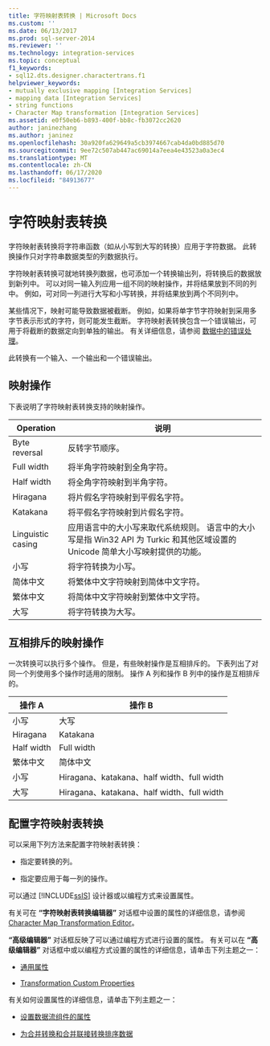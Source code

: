 ```yaml
---
title: 字符映射表转换 | Microsoft Docs
ms.custom: ''
ms.date: 06/13/2017
ms.prod: sql-server-2014
ms.reviewer: ''
ms.technology: integration-services
ms.topic: conceptual
f1_keywords:
- sql12.dts.designer.charactertrans.f1
helpviewer_keywords:
- mutually exclusive mapping [Integration Services]
- mapping data [Integration Services]
- string functions
- Character Map transformation [Integration Services]
ms.assetid: e0f50eb6-b893-400f-bb8c-fb3072cc2620
author: janinezhang
ms.author: janinez
ms.openlocfilehash: 30a920fa629649a5cb3974667cab4da0bd885d70
ms.sourcegitcommit: 9ee72c507ab447ac69014a7eea4e43523a0a3ec4
ms.translationtype: MT
ms.contentlocale: zh-CN
ms.lasthandoff: 06/17/2020
ms.locfileid: "84913677"
---
```

# <a name="character-map-transformation"></a>字符映射表转换
  字符映射表转换将字符串函数（如从小写到大写的转换）应用于字符数据。 此转换操作只对字符串数据类型的列数据执行。  
  
 字符映射表转换可就地转换列数据，也可添加一个转换输出列，将转换后的数据放到新列中。 可以对同一输入列应用一组不同的映射操作，并将结果放到不同的列中。 例如，可对同一列进行大写和小写转换，并将结果放到两个不同列中。  
  
 某些情况下，映射可能导致数据被截断。 例如，如果将单字节字符映射到采用多字节表示形式的字符，则可能发生截断。 字符映射表转换包含一个错误输出，可用于将截断的数据定向到单独的输出。 有关详细信息，请参阅 [数据中的错误处理](../error-handling-in-data.md)。  
  
 此转换有一个输入、一个输出和一个错误输出。  
  
## <a name="mapping-operations"></a>映射操作  
 下表说明了字符映射表转换支持的映射操作。  
  
|Operation|说明|  
|---------------|-----------------|  
|Byte reversal|反转字节顺序。|  
|Full width|将半角字符映射到全角字符。|  
|Half width|将全角字符映射到半角字符。|  
|Hiragana|将片假名字符映射到平假名字符。|  
|Katakana|将平假名字符映射到片假名字符。|  
|Linguistic casing|应用语言中的大小写来取代系统规则。 语言中的大小写是指 Win32 API 为 Turkic 和其他区域设置的 Unicode 简单大小写映射提供的功能。|  
|小写|将字符转换为小写。|  
|简体中文|将繁体中文字符映射到简体中文字符。|  
|繁体中文|将简体中文字符映射到繁体中文字符。|  
|大写|将字符转换为大写。|  
  
## <a name="mutually-exclusive-mapping-operations"></a>互相排斥的映射操作  
 一次转换可以执行多个操作。 但是，有些映射操作是互相排斥的。 下表列出了对同一个列使用多个操作时适用的限制。 操作 A 列和操作 B 列中的操作是互相排斥的。  
  
|操作 A|操作 B|  
|-----------------|-----------------|  
|小写|大写|  
|Hiragana|Katakana|  
|Half width|Full width|  
|繁体中文|简体中文|  
|小写|Hiragana、katakana、half width、full width|  
|大写|Hiragana、katakana、half width、full width|  
  
## <a name="configuration-of-the-character-map-transformation"></a>配置字符映射表转换  
 可以采用下列方法来配置字符映射表转换：  
  
-   指定要转换的列。  
  
-   指定要应用于每一列的操作。  
  
 可以通过 [!INCLUDE[ssIS](../../../includes/ssis-md.md)] 设计器或以编程方式来设置属性。  
  
 有关可在 **“字符映射表转换编辑器”** 对话框中设置的属性的详细信息，请参阅 [Character Map Transformation Editor](../../character-map-transformation-editor.md)。  
  
 **“高级编辑器”** 对话框反映了可以通过编程方式进行设置的属性。 有关可以在 **“高级编辑器”** 对话框中或以编程方式设置的属性的详细信息，请单击下列主题之一：  
  
-   [通用属性](../../common-properties.md)  
  
-   [Transformation Custom Properties](transformation-custom-properties.md)  
  
 有关如何设置属性的详细信息，请单击下列主题之一：  
  
-   [设置数据流组件的属性](../set-the-properties-of-a-data-flow-component.md)  
  
-   [为合并转换和合并联接转换排序数据](sort-data-for-the-merge-and-merge-join-transformations.md)  
  
  
